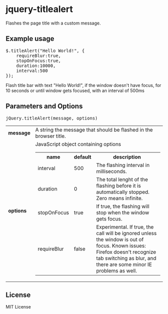 jquery-titlealert
=================

Flashes the page title with a custom message. 

Example usage
-------------

<pre>
$.titleAlert("Hello World!", {
    requireBlur:true,
    stopOnFocus:true,
    duration:10000,
    interval:500
});
</pre>

Flash title bar with text "Hello World!", if the window doesn't have focus, for 10 seconds or until window gets focused, with an interval of 500ms

Parameters and Options
----------------------

<pre>jQuery.titleAlert(message, options)</pre>

<table>
<tr>
	<td><b>message</b></td>
	<td>A string  the message that should be flashed in the browser title.</td>
</tr>
<tr>
	<td><b>options</b></td>
	<td>JavaScript object containing options

<table>
<tr>
	<th>name</th>
	<th>default</th>
	<th>description</th>
</tr>
<tr>
	<td>interval</td>
	<td>500</td>
	<td>The flashing interval in milliseconds.</td>
</tr>
<tr>
	<td>duration</td>
	<td>0</td>
	<td>The total lenght of the flashing before it is automatically stopped. Zero means infinite.</td>
</tr>
<tr>
	<td>stopOnFocus</td>
	<td>true</td>
	<td>If true, the flashing will stop when the window gets focus.</td>
</tr>
<tr>
	<td>requireBlur</td>
	<td>false</td>
	<td>Experimental. If true, the call will be ignored unless the window is out of focus. Known issues: Firefox doesn't recognize tab switching as blur, and there are some minor IE problems as well.</td>
</tr>
</table>

</td>
</tr>
</table>

</td>
</tr>
</table>

License
-------
MIT License
